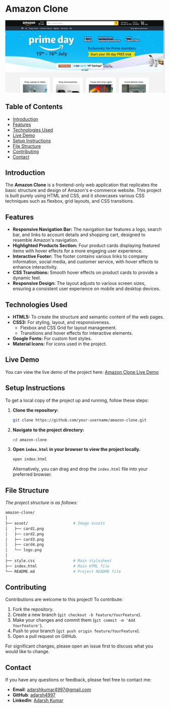 # Amazon Clone

![Project Screenshot](https://github.com/adarsh4997/CSS-Amazon_Clone/blob/main/Project%20Screenshots/image.png)

## Table of Contents

- [Introduction](#introduction)
- [Features](#features)
- [Technologies Used](#technologies-used)
- [Live Demo](#live-demo)
- [Setup Instructions](#setup-instructions)
- [File Structure](#file-structure)
- [Contributing](#contributing)
- [Contact](#contact)

## Introduction

The **Amazon Clone** is a frontend-only web application that replicates the basic structure and design of Amazon's e-commerce website. This project is built purely using HTML and CSS, and it showcases various CSS techniques such as flexbox, grid layouts, and CSS transitions.

## Features

- **Responsive Navigation Bar:** The navigation bar features a logo, search bar, and links to account details and shopping cart, designed to resemble Amazon's navigation.
- **Highlighted Products Section:** Four product cards displaying featured items with hover effects for a more engaging user experience.
- **Interactive Footer:** The footer contains various links to company information, social media, and customer service, with hover effects to enhance interactivity.
- **CSS Transitions:** Smooth hover effects on product cards to provide a dynamic feel.
- **Responsive Design:** The layout adjusts to various screen sizes, ensuring a consistent user experience on mobile and desktop devices.

## Technologies Used

- **HTML5:** To create the structure and semantic content of the web pages.
- **CSS3:** For styling, layout, and responsiveness.
  - Flexbox and CSS Grid for layout management.
  - Transitions and hover effects for interactive elements.
- **Google Fonts:** For custom font styles.
- **Material Icons:** For icons used in the project.

## Live Demo

You can view the live demo of the project here: [Amazon Clone Live Demo](https://adarsh-amazon-clone.netlify.app/)

## Setup Instructions

To get a local copy of the project up and running, follow these steps:

1. **Clone the repository:**

    ```bash
    git clone https://github.com/your-username/amazon-clone.git
    ```

2. **Navigate to the project directory:**

    ```bash
    cd amazon-clone
    ```

3. **Open `index.html` in your browser to view the project locally.**

    ```bash
    open index.html
    ```

    Alternatively, you can drag and drop the `index.html` file into your preferred browser.


## File Structure

*The project structure is as follows:*

```bash
amazon-clone/
│
├── asset/                    # Image assets
│   ├── card1.png
│   ├── card2.png
│   ├── card3.png
│   ├── card4.png
│   └── logo.png
│
├── style.css                 # Main stylesheet
├── index.html                # Main HTML file
└── README.md                 # Project README file
```

## Contributing

Contributions are welcome to this project! To contribute:

1. Fork the repository.
2. Create a new branch (`git checkout -b feature/YourFeature`).
3. Make your changes and commit them (`git commit -m 'Add YourFeature'`).
4. Push to your branch (`git push origin feature/YourFeature`).
5. Open a pull request on GitHub.

For significant changes, please open an issue first to discuss what you would like to change.

## Contact

If you have any questions or feedback, please feel free to contact me:

- **Email**: [adarshkumar4997@gmail.com](mailto:adarshkumar4997@gmail.com)
- **GitHub**: [adarsh4997](https://github.com/adarsh4997)
- **LinkedIn**: [Adarsh Kumar](https://www.linkedin.com/in/adarsh-kumar04/)

